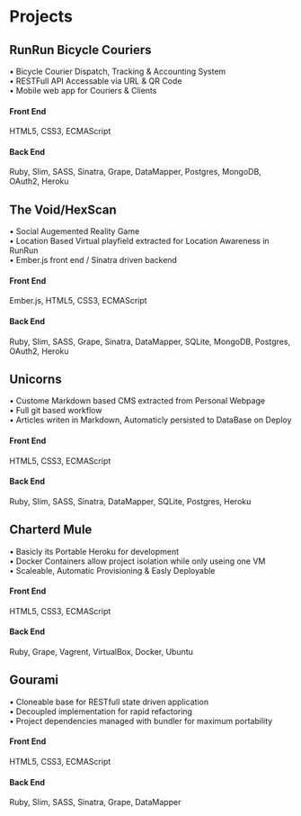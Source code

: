 # Projects

## RunRun Bicycle Couriers

• Bicycle Courier Dispatch, Tracking & Accounting System  
• RESTFull API Accessable via URL & QR Code  
• Mobile web app for Couriers & Clients  

#### Front End
HTML5, CSS3, ECMAScript
#### Back End
Ruby, Slim, SASS, Sinatra, Grape, DataMapper, Postgres, MongoDB, OAuth2, Heroku


## The Void/HexScan

• Social Augemented Reality Game  
• Location Based Virtual playfield extracted for Location Awareness in RunRun  
• Ember.js front end / Sinatra driven backend  

#### Front End
Ember.js, HTML5, CSS3, ECMAScript
#### Back End
Ruby, Slim, SASS, Grape, Sinatra, DataMapper, SQLite, MongoDB, Postgres, OAuth2, Heroku

## Unicorns

• Custome Markdown based CMS extracted from Personal Webpage  
• Full git based workflow  
• Articles writen in Markdown, Automaticly persisted to DataBase on Deploy  

#### Front End
HTML5, CSS3, ECMAScript

#### Back End
Ruby, Slim, SASS, Sinatra, DataMapper, SQLite, Postgres, Heroku

## Charterd Mule

• Basicly its Portable Heroku for development  
• Docker Containers allow project isolation while only useing one VM  
• Scaleable, Automatic Provisioning & Easly Deployable  

#### Front End
HTML5, CSS3, ECMAScript
#### Back End
Ruby, Grape, Vagrent, VirtualBox, Docker, Ubuntu

## Gourami

• Cloneable base for RESTfull state driven application  
• Decoupled implementation for rapid refactoring  
• Project dependencies managed with bundler for maximum portability

#### Front End
HTML5, CSS3, ECMAScript
#### Back End
Ruby, Slim, SASS, Sinatra, Grape, DataMapper